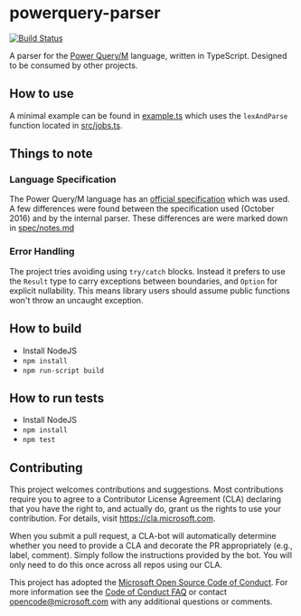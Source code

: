 # powerquery-parser

[![Build Status](https://dev.azure.com/ms/powerquery-parser/_apis/build/status/Microsoft.powerquery-parser?branchName=master)](https://dev.azure.com/ms/powerquery-parser/_build/latest?definitionId=134&branchName=master)

A parser for the [Power Query/M](https://docs.microsoft.com/en-us/power-query/) language, written in TypeScript. Designed to be consumed by other projects.

## How to use

A minimal example can be found in [example.ts](src/example.ts) which uses the `lexAndParse` function located in [src/jobs.ts](src/jobs.ts).

## Things to note

### Language Specification

The Power Query/M language has an [official specification](https://docs.microsoft.com/en-us/powerquery-m/power-query-m-language-specification) which was used. A few differences were found between the specification used (October 2016) and by the internal parser. These differences are were marked down in [spec/notes.md](spec/notes.md)

### Error Handling

The project tries avoiding using `try/catch` blocks. Instead it prefers to use the `Result` type to carry exceptions between boundaries, and `Option` for explicit nullability. This means library users should assume public functions won't throw an uncaught exception.

## How to build

- Install NodeJS
- `npm install`
- `npm run-script build`

## How to run tests

- Install NodeJS
- `npm install`
- `npm test`

## Contributing

This project welcomes contributions and suggestions. Most contributions require you to agree to a
Contributor License Agreement (CLA) declaring that you have the right to, and actually do, grant us
the rights to use your contribution. For details, visit https://cla.microsoft.com.

When you submit a pull request, a CLA-bot will automatically determine whether you need to provide
a CLA and decorate the PR appropriately (e.g., label, comment). Simply follow the instructions
provided by the bot. You will only need to do this once across all repos using our CLA.

This project has adopted the [Microsoft Open Source Code of Conduct](https://opensource.microsoft.com/codeofconduct/).
For more information see the [Code of Conduct FAQ](https://opensource.microsoft.com/codeofconduct/faq/) or
contact [opencode@microsoft.com](mailto:opencode@microsoft.com) with any additional questions or comments.
